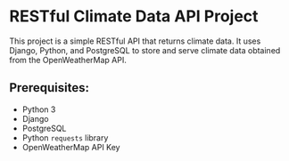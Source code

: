 # RESTful Climate Data API Project

This project is a simple RESTful API that returns climate data. It uses Django, Python, and PostgreSQL to store and serve climate data obtained from the OpenWeatherMap API.

## Prerequisites:

- Python 3
- Django
- PostgreSQL
- Python `requests` library
- OpenWeatherMap API Key
